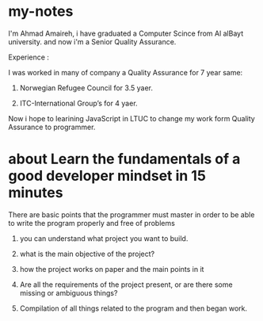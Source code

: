 # my-notes
I'm Ahmad Amaireh, i have graduated a Computer Scince from Al alBayt university. and now i'm a Senior Quality Assurance.

Experience :

I was worked in many of company a Quality Assurance for 7 year same:

1. Norwegian Refugee Council for 3.5 yaer. 

2. ITC-International Group’s for 4 yaer.


Now i hope to learining JavaScript in LTUC to change my work form Quality Assurance to programmer.



# about Learn the fundamentals of a good developer mindset in 15 minutes

There are basic points that the programmer must master in order to be able to write the program properly and free of problems

1. you can understand what project you want to build.

2. what is the main objective of the project?

3. how the project works on paper and the main points in it

4. Are all the requirements of the project present, or are there some missing or ambiguous things?

5. Compilation of all things related to the program and then began work.

